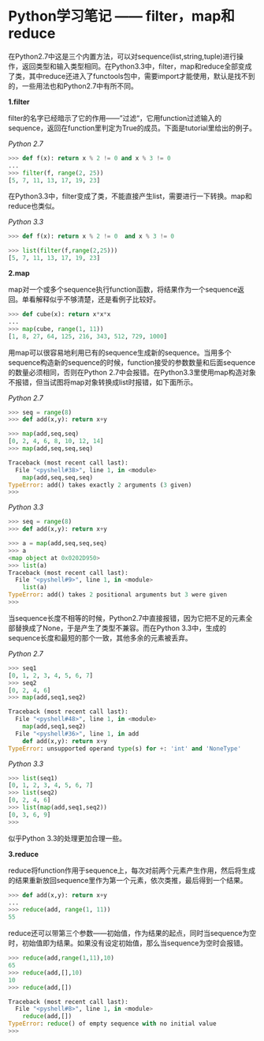 Python学习笔记 —— filter，map和reduce 
=====================================


在Python2.7中这是三个内置方法，可以对sequence(list,string,tuple)进行操作，返回类型和输入类型相同。在Python3.3中，filter，map和reduce全部变成了类，其中reduce还进入了functools包中，需要import才能使用，默认是找不到的，一些用法也和Python2.7中有所不同。

**1.filter**

filter的名字已经暗示了它的作用——”过滤“，它用function过滤输入的sequence，返回在function里判定为True的成员。下面是tutorial里给出的例子。

*Python 2.7*

```python
>>> def f(x): return x % 2 != 0 and x % 3 != 0
...
>>> filter(f, range(2, 25))
[5, 7, 11, 13, 17, 19, 23]

```

在Python3.3中，filter变成了类，不能直接产生list，需要进行一下转换。map和reduce也类似。

*Python 3.3*

```python
>>> def f(x): return x % 2 != 0  and x % 3 != 0

>>> list(filter(f,range(2,25)))
[5, 7, 11, 13, 17, 19, 23]
```

**2.map**

map对一个或多个sequence执行function函数，将结果作为一个sequence返回。单看解释似乎不够清楚，还是看例子比较好。

```python
>>> def cube(x): return x*x*x
...
>>> map(cube, range(1, 11))
[1, 8, 27, 64, 125, 216, 343, 512, 729, 1000]
```

用map可以很容易地利用已有的sequence生成新的sequence。当用多个sequence构造新的sequence的时候，function接受的参数数量和后面sequence的数量必须相同，否则在Python 2.7中会报错。在Python3.3里使用map构造对象不报错，但当试图将map对象转换成list时报错，如下面所示。

*Python 2.7*

```python
>>> seq = range(8)
>>> def add(x,y): return x+y

>>> map(add,seq,seq)
[0, 2, 4, 6, 8, 10, 12, 14]
>>> map(add,seq,seq,seq)

Traceback (most recent call last):
  File "<pyshell#38>", line 1, in <module>
    map(add,seq,seq,seq)
TypeError: add() takes exactly 2 arguments (3 given)
>>> 
```

*Python 3.3*

```python
>>> seq = range(8)
>>> def add(x,y): return x+y

>>> a = map(add,seq,seq,seq)
>>> a
<map object at 0x0202D950>
>>> list(a)
Traceback (most recent call last):
  File "<pyshell#9>", line 1, in <module>
    list(a)
TypeError: add() takes 2 positional arguments but 3 were given
>>> 
```

当sequence长度不相等的时候，Python2.7中直接报错，因为它把不足的元素全部替换成了None，于是产生了类型不兼容。而在Python 3.3中，生成的sequence长度和最短的那个一致，其他多余的元素被丢弃。

*Python 2.7*

```python
>>> seq1
[0, 1, 2, 3, 4, 5, 6, 7]
>>> seq2
[0, 2, 4, 6]
>>> map(add,seq1,seq2)

Traceback (most recent call last):
  File "<pyshell#48>", line 1, in <module>
    map(add,seq1,seq2)
  File "<pyshell#36>", line 1, in add
    def add(x,y): return x+y
TypeError: unsupported operand type(s) for +: 'int' and 'NoneType'
```

*Python 3.3*

```python
>>> list(seq1)
[0, 1, 2, 3, 4, 5, 6, 7]
>>> list(seq2)
[0, 2, 4, 6]
>>> list(map(add,seq1,seq2))
[0, 3, 6, 9]
>>> 
```

似乎Python 3.3的处理更加合理一些。

**3.reduce**

reduce将function作用于sequence上，每次对前两个元素产生作用，然后将生成的结果重新放回sequence里作为第一个元素，依次类推，最后得到一个结果。

```python
>>> def add(x,y): return x+y
...
>>> reduce(add, range(1, 11))
55
```

reduce还可以带第三个参数——初始值，作为结果的起点，同时当sequence为空时，初始值即为结果。如果没有设定初始值，那么当sequence为空时会报错。

```python
>>> reduce(add,range(1,11),10)
65
>>> reduce(add,[],10)
10
>>> reduce(add,[])

Traceback (most recent call last):
  File "<pyshell#8>", line 1, in <module>
    reduce(add,[])
TypeError: reduce() of empty sequence with no initial value
>>> 
```
